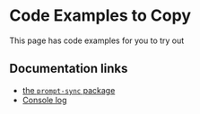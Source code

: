 # Code Examples to Copy

This page has code examples for you to try out

## Documentation links

* [the `prompt-sync` package](https://www.npmjs.com/package/prompt-sync)
* [Console log](https://developer.mozilla.org/en-US/docs/Web/API/Console/log)
